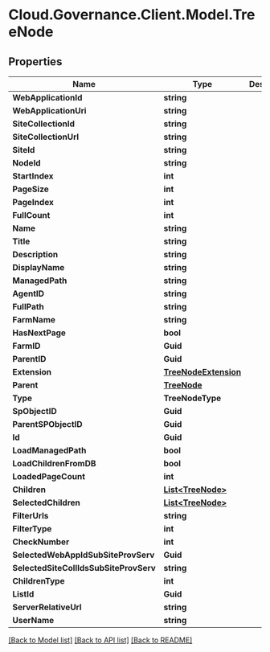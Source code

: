 # Cloud.Governance.Client.Model.TreeNode
## Properties

Name | Type | Description | Notes
------------ | ------------- | ------------- | -------------
**WebApplicationId** | **string** |  | [optional] 
**WebApplicationUri** | **string** |  | [optional] 
**SiteCollectionId** | **string** |  | [optional] 
**SiteCollectionUrl** | **string** |  | [optional] 
**SiteId** | **string** |  | [optional] 
**NodeId** | **string** |  | [optional] 
**StartIndex** | **int** |  | [optional] 
**PageSize** | **int** |  | [optional] 
**PageIndex** | **int** |  | [optional] 
**FullCount** | **int** |  | [optional] 
**Name** | **string** |  | [optional] 
**Title** | **string** |  | [optional] 
**Description** | **string** |  | [optional] 
**DisplayName** | **string** |  | [optional] 
**ManagedPath** | **string** |  | [optional] 
**AgentID** | **string** |  | [optional] 
**FullPath** | **string** |  | [optional] 
**FarmName** | **string** |  | [optional] 
**HasNextPage** | **bool** |  | [optional] 
**FarmID** | **Guid** |  | [optional] 
**ParentID** | **Guid** |  | [optional] 
**Extension** | [**TreeNodeExtension**](TreeNodeExtension.md) |  | [optional] 
**Parent** | [**TreeNode**](TreeNode.md) |  | [optional] 
**Type** | **TreeNodeType** |  | [optional] 
**SpObjectID** | **Guid** |  | [optional] 
**ParentSPObjectID** | **Guid** |  | [optional] 
**Id** | **Guid** |  | [optional] 
**LoadManagedPath** | **bool** |  | [optional] 
**LoadChildrenFromDB** | **bool** |  | [optional] 
**LoadedPageCount** | **int** |  | [optional] 
**Children** | [**List&lt;TreeNode&gt;**](TreeNode.md) |  | [optional] 
**SelectedChildren** | [**List&lt;TreeNode&gt;**](TreeNode.md) |  | [optional] 
**FilterUrls** | **string** |  | [optional] 
**FilterType** | **int** |  | [optional] 
**CheckNumber** | **int** |  | [optional] 
**SelectedWebAppIdSubSiteProvServ** | **Guid** |  | [optional] 
**SelectedSiteCollIdsSubSiteProvServ** | **string** |  | [optional] 
**ChildrenType** | **int** |  | [optional] 
**ListId** | **Guid** |  | [optional] 
**ServerRelativeUrl** | **string** |  | [optional] 
**UserName** | **string** |  | [optional] 

[[Back to Model list]](../README.md#documentation-for-models) [[Back to API list]](../README.md#documentation-for-api-endpoints) [[Back to README]](../README.md)

